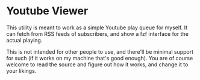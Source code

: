 # Youtube Viewer

This utility is meant to work as a simple Youtube play queue for myself. It can fetch from RSS feeds of subscribers, and show a fzf interface for the actual playing.

This is not intended for other people to use, and there'll be minimal support for such (if it works on my machine that's good enough). You are of course welcome to read the source and figure out how it works, and change it to your likings.
